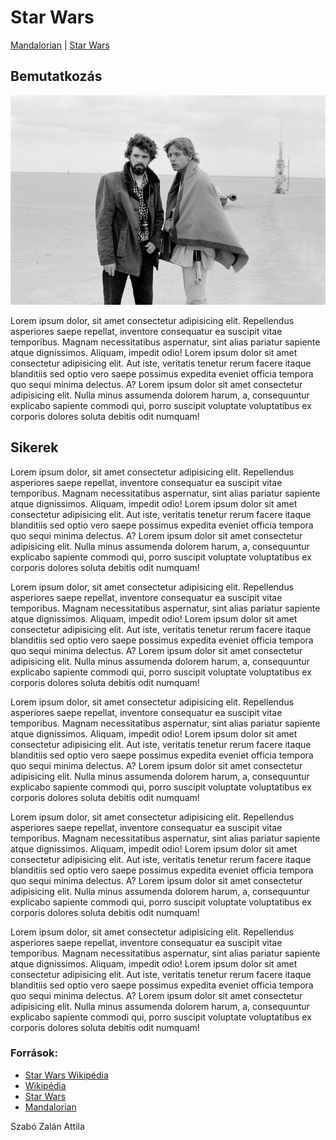 <!DOCTYPE html>
<html lang="hu">
<head>
    <meta charset="UTF-8">
    <meta name="viewport" content="width=device-width, initial-scale=1.0">
    <link rel="stylesheet" href="css/starwars.css">
    <link rel="preconnect" href="https://fonts.gstatic.com">
    <link href="https://fonts.googleapis.com/css2?family=Montserrat:wght@300&display=swap" rel="stylesheet">
    <title>Star Wars</title>
</head>
<body>
    <div class="container">
        <!-- <img src="imgs/starwars/hansolo.jpg"> -->
        <h1 id="header">Star Wars</h1>
        <div id="head">
            <a href="Mandalorian.html " target="_blank">Mandalorian</a>
            |
            <a href="index.md">Star Wars</a>
        </div>
        <div>
            <div>
                <h2>Bemutatkozás</h2>
                <img src="imgs/starwars/lucas.jpg">
                <p>Lorem ipsum dolor, sit amet consectetur adipisicing elit. Repellendus asperiores saepe repellat, inventore consequatur ea suscipit vitae temporibus. Magnam necessitatibus aspernatur, sint alias pariatur sapiente atque dignissimos. Aliquam, impedit odio! Lorem ipsum dolor sit amet consectetur adipisicing elit. Aut iste, veritatis tenetur rerum facere itaque blanditiis sed optio vero saepe possimus expedita eveniet officia tempora quo sequi minima delectus. A? Lorem ipsum dolor sit amet consectetur adipisicing elit. Nulla minus assumenda dolorem harum, a, consequuntur explicabo sapiente commodi qui, porro suscipit voluptate voluptatibus ex corporis dolores soluta debitis odit numquam!</p>
            </div>
            <div>
                <h2>Sikerek</h2>
                <p>Lorem ipsum dolor, sit amet consectetur adipisicing elit. Repellendus asperiores saepe repellat, inventore consequatur ea suscipit vitae temporibus. Magnam necessitatibus aspernatur, sint alias pariatur sapiente atque dignissimos. Aliquam, impedit odio! Lorem ipsum dolor sit amet consectetur adipisicing elit. Aut iste, veritatis tenetur rerum facere itaque blanditiis sed optio vero saepe possimus expedita eveniet officia tempora quo sequi minima delectus. A? Lorem ipsum dolor sit amet consectetur adipisicing elit. Nulla minus assumenda dolorem harum, a, consequuntur explicabo sapiente commodi qui, porro suscipit voluptate voluptatibus ex corporis dolores soluta debitis odit numquam!</p><p>Lorem ipsum dolor, sit amet consectetur adipisicing elit. Repellendus asperiores saepe repellat, inventore consequatur ea suscipit vitae temporibus. Magnam necessitatibus aspernatur, sint alias pariatur sapiente atque dignissimos. Aliquam, impedit odio! Lorem ipsum dolor sit amet consectetur adipisicing elit. Aut iste, veritatis tenetur rerum facere itaque blanditiis sed optio vero saepe possimus expedita eveniet officia tempora quo sequi minima delectus. A? Lorem ipsum dolor sit amet consectetur adipisicing elit. Nulla minus assumenda dolorem harum, a, consequuntur explicabo sapiente commodi qui, porro suscipit voluptate voluptatibus ex corporis dolores soluta debitis odit numquam!</p><p>Lorem ipsum dolor, sit amet consectetur adipisicing elit. Repellendus asperiores saepe repellat, inventore consequatur ea suscipit vitae temporibus. Magnam necessitatibus aspernatur, sint alias pariatur sapiente atque dignissimos. Aliquam, impedit odio! Lorem ipsum dolor sit amet consectetur adipisicing elit. Aut iste, veritatis tenetur rerum facere itaque blanditiis sed optio vero saepe possimus expedita eveniet officia tempora quo sequi minima delectus. A? Lorem ipsum dolor sit amet consectetur adipisicing elit. Nulla minus assumenda dolorem harum, a, consequuntur explicabo sapiente commodi qui, porro suscipit voluptate voluptatibus ex corporis dolores soluta debitis odit numquam!</p><p>Lorem ipsum dolor, sit amet consectetur adipisicing elit. Repellendus asperiores saepe repellat, inventore consequatur ea suscipit vitae temporibus. Magnam necessitatibus aspernatur, sint alias pariatur sapiente atque dignissimos. Aliquam, impedit odio! Lorem ipsum dolor sit amet consectetur adipisicing elit. Aut iste, veritatis tenetur rerum facere itaque blanditiis sed optio vero saepe possimus expedita eveniet officia tempora quo sequi minima delectus. A? Lorem ipsum dolor sit amet consectetur adipisicing elit. Nulla minus assumenda dolorem harum, a, consequuntur explicabo sapiente commodi qui, porro suscipit voluptate voluptatibus ex corporis dolores soluta debitis odit numquam!</p><p>Lorem ipsum dolor, sit amet consectetur adipisicing elit. Repellendus asperiores saepe repellat, inventore consequatur ea suscipit vitae temporibus. Magnam necessitatibus aspernatur, sint alias pariatur sapiente atque dignissimos. Aliquam, impedit odio! Lorem ipsum dolor sit amet consectetur adipisicing elit. Aut iste, veritatis tenetur rerum facere itaque blanditiis sed optio vero saepe possimus expedita eveniet officia tempora quo sequi minima delectus. A? Lorem ipsum dolor sit amet consectetur adipisicing elit. Nulla minus assumenda dolorem harum, a, consequuntur explicabo sapiente commodi qui, porro suscipit voluptate voluptatibus ex corporis dolores soluta debitis odit numquam!</p>
            </div>
        </div>
        <div>
            <h3>Források:</h3>
            <ul>
                <li><a href="https://hu.wikipedia.org/wiki/Csillagok_h%C3%A1bor%C3%BAja" target="_blank">Star Wars Wikipédia</a></li>
                <li><a href="https://hu.wikipedia.org/wiki/Csillagok_h%C3%A1bor%C3%BAja" target="_blank">Wikipédia</a></li>
                <li><a href="https://hu.wikipedia.org/wiki/Csillagok_h%C3%A1bor%C3%BAja" target="_blank">Star Wars</a></li>
                <li><a href="https://hu.wikipedia.org/wiki/Csillagok_h%C3%A1bor%C3%BAja" target="_blank">Mandalorian</a></li>
            </ul>
        </div>        
        <div id="footer">
            Szabó Zalán Attila
        </div>
    </div>
</body>
</html>